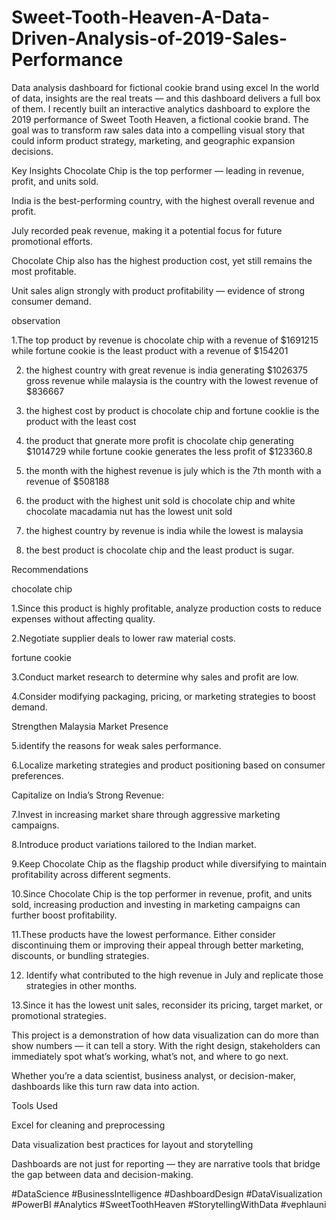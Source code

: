 # Sweet-Tooth-Heaven-A-Data-Driven-Analysis-of-2019-Sales-Performance
Data analysis dashboard for fictional cookie brand using excel
In the world of data, insights are the real treats — and this dashboard delivers a full box of them. I recently built an interactive analytics dashboard to explore the 2019 performance of Sweet Tooth Heaven, a fictional cookie brand. The goal was to transform raw sales data into a compelling visual story that could inform product strategy, marketing, and geographic expansion decisions.

Key Insights
Chocolate Chip is the top performer — leading in revenue, profit, and units sold.

India is the best-performing country, with the highest overall revenue and profit.

July recorded peak revenue, making it a potential focus for future promotional efforts.

Chocolate Chip also has the highest production cost, yet still remains the most profitable.

Unit sales align strongly with product profitability — evidence of strong consumer demand.

observation

1.The top product by revenue is chocolate chip with a revenue of $1691215 while fortune cookie is the least product with a revenue of $154201

2. the highest country with great revenue is india generating $1026375 gross revenue while malaysia is the country with the lowest revenue of $836667

3. the highest cost by product is chocolate chip and fortune cooklie is the product with the least cost

4. the product that gnerate more profit is chocolate chip generating $1014729 while fortune cookie generates the less profit of $123360.8

5. the month with the highest revenue is july which is the 7th month with a revenue of $508188

6. the product with the highest unit sold is chocolate chip and white chocolate macadamia nut has the lowest unit sold

7. the highest country by revenue is india while the lowest is malaysia

8. the best product is chocolate chip and the least product is sugar.

Recommendations

chocolate chip

1.Since this product is highly profitable, analyze production costs to reduce expenses without affecting quality.

2.Negotiate supplier deals to lower raw material costs.

fortune cookie

3.Conduct market research to determine why sales and profit are low.

4.Consider modifying packaging, pricing, or marketing strategies to boost demand.

Strengthen Malaysia Market Presence

5.identify the reasons for weak sales performance.

6.Localize marketing strategies and product positioning based on consumer preferences.

Capitalize on India’s Strong Revenue:

7.Invest in increasing market share through aggressive marketing campaigns.

8.Introduce product variations tailored to the Indian market.

9.Keep Chocolate Chip as the flagship product while diversifying to maintain profitability across different segments.

10.Since Chocolate Chip is the top performer in revenue, profit, and units sold, increasing production and investing in marketing campaigns can further boost profitability.

11.These products have the lowest performance. Either consider discontinuing them or improving their appeal through better marketing, discounts, or bundling strategies.

12. Identify what contributed to the high revenue in July and replicate those strategies in other months.

13.Since it has the lowest unit sales, reconsider its pricing, target market, or promotional strategies.

This project is a demonstration of how data visualization can do more than show numbers — it can tell a story. With the right design, stakeholders can immediately spot what’s working, what’s not, and where to go next.

Whether you’re a data scientist, business analyst, or decision-maker, dashboards like this turn raw data into action.

Tools Used

Excel for cleaning and preprocessing

Data visualization best practices for layout and storytelling

Dashboards are not just for reporting — they are narrative tools that bridge the gap between data and decision-making.

#DataScience #BusinessIntelligence #DashboardDesign #DataVisualization #PowerBI #Analytics #SweetToothHeaven #StorytellingWithData #vephlauni
